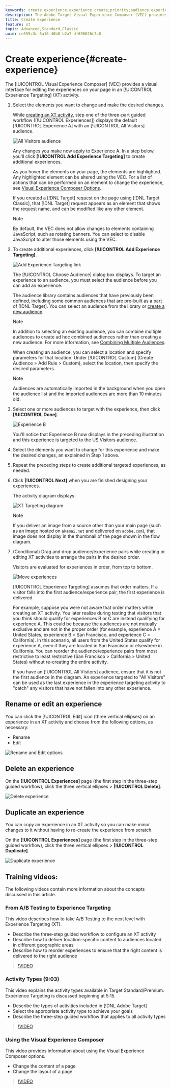 ```yaml
---
keywords: create experience;experience create;priority;audience;experience;visual experience composer
description: The Adobe Target Visual Experience Composer (VEC) provides a visual interface for editing the experiences on your page in an Experience Targeting (XT) activity.
title: Create Experience
feature: xt
topic: Advanced,Standard,Classic
uuid: ce559c3c-5a16-46b8-b2a7-df696626c7c0
---
```


# Create experience{#create-experience}

The [!UICONTROL Visual Experience Composer] (VEC) provides a visual interface for editing the experiences on your page in an [!UICONTROL Experience Targeting] (XT) activity.

1. Select the elements you want to change and make the desired changes.

   While [creating an XT activity](/help/c-activities/t-experience-target/t-xt-create/xt-create.md), step one of the three-part guided workflow ([!UICONTROL Experiences]) displays the default [!UICONTROL Experience A] with an [!UICONTROL All Visitors] audience.

   ![All Visitors audience](/help/c-activities/t-experience-target/t-xt-create/assets/all-visitors.png)

   Any changes you make now apply to Experience A. In a step below, you'll click **[!UICONTROL Add Experience Targeting]** to create additional experiences.

   As you hover the elements on your page, the elements are highlighted. Any highlighted element can be altered using the VEC. For a list of actions that can be performed on an element to change the experience, see [Visual Experience Composer Options](/help/c-experiences/c-visual-experience-composer/viztarget-options.md).

   If you created a [!DNL Target] request on the page using [!DNL Target Classic], that [!DNL Target] request appears as an element that shows the request name, and can be modified like any other element.

   >[!NOTE]
   >
   >By default, the VEC does not allow changes to elements containing JavaScript, such as rotating banners. You can select to disable JavaScript to alter those elements using the VEC.

1. To create additional experiences, click **[!UICONTROL Add Experience Targeting]**.

   ![Add Experience Targeting link](/help/c-activities/t-experience-target/t-xt-create/assets/add-experience-targeting.png)

   The [!UICONTROL Choose Audience] dialog box displays. To target an experience to an audience, you must select the audience before you can add an experience.

   The audience library contains audiences that have previously been defined, including some common audiences that are pre-built as a part of [!DNL Target]. You can select an audience from the library or [create a new audience](/help/c-target/c-audiences/audiences.md#concept_65BE870D290E412D8BBF557EEA67C271).

   >[!NOTE]
   >
   >In addition to selecting an existing audience, you can combine multiple audiences to create ad hoc combined audiences rather than creating a new audience. For more information, see [Combining Multiple Audiences](/help/c-target/combining-multiple-audiences.md#concept_A7386F1EA4394BD2AB72399C225981E5).

   When creating an audience, you can select a location and specify parameters for that location. Under [!UICONTROL Custom] (Create Audience > Add Rule > Custom), select the location, then specify the desired parameters.

   >[!NOTE]
   >
   >Audiences are automatically imported in the background when you open the audience list and the imported audiences are more than 10 minutes old.

1. Select one or more audiences to target with the experience, then click **[!UICONTROL Done]**.

   ![Experience B](/help/c-activities/t-experience-target/t-xt-create/assets/experience-b.png)

   You'll notice that Experience B now displays in the preceding illustration and this experience is targeted to the US Visitors audience.

1. Select the elements you want to change for this experience and make the desired changes, an explained in Step 1 above.

1. Repeat the preceding steps to create additional targeted experiences, as needed.

1. Click **[!UICONTROL Next]** when you are finished designing your experiences.

   The activity diagram displays:

   ![XT Targeting diagram](/help/c-activities/t-experience-target/t-xt-create/assets/xt_diagram-new.png)

   >[!NOTE]
   >
   >If you deliver an image from a source other than your main page (such as an image hosted on `akamai.net` and delivered on `adobe.com`), that image does not display in the thumbnail of the page shown in the flow diagram.

1. (Conditional) Drag and drop audience/experience pairs while creating or editing XT activities to arrange the pairs in the desired order.

   Visitors are evaluated for experiences in order, from top to bottom.

   ![Move experiences](/help/c-activities/t-experience-target/t-xt-create/assets/move_experiences-new.png)

   [!UICONTROL Experience Targeting] assumes that order matters. If a visitor falls into the first audience/experience pair, the first experience is delivered.

   For example, suppose you were not aware that order matters while creating an XT activity. You later realize during testing that visitors that you think should qualify for experiences B or C are instead qualifying for experience A. This could be because the audiences are not mutually exclusive and are not in the proper order (for example, experience A = United States, experience B = San Francisco, and experience C = California). In this scenario, all users from the United States qualify for experience A, even if they are located in San Francisco or elsewhere in California. You can reorder the audience/experience pairs from most restrictive to least restrictive (San Francisco > California > United States) without re-creating the entire activity.

   If you have an [!UICONTROL All Visitors] audience, ensure that it is not the first audience in the diagram. An experience targeted to "All Visitors" can be used as the last experience in the experience targeting activity to "catch" any visitors that have not fallen into any other experience.

## Rename or edit an experience

You can click the [!UICONTROL Edit] icon (three vertical ellipses) on an experience in an XT activity and choose from the following options, as necessary:

* Rename
* Edit

![Rename and Edit options](/help/c-activities/t-experience-target/t-xt-create/assets/experience_edit-new.png)

## Delete an experience

On the **[!UICONTROL Experiences]** page (the first step in the three-step guided workflow), click the three vertical ellipses > **[!UICONTROL Delete]**.

![Delete experience](/help/c-activities/t-experience-target/t-xt-create/assets/delete-experience.png)

## Duplicate an experience

You can copy an experience in an XT activity so you can make minor changes to it without having to re-create the experience from scratch.

On the **[!UICONTROL Experiences]** page (the first step in the three-step guided workflow), click the three vertical ellipses > **[!UICONTROL Duplicate]**.

![Duplicate experience](/help/c-activities/t-experience-target/t-xt-create/assets/duplicate_experience-new.png)

## Training videos:

The following videos contain more information about the concepts discussed in this article.

### From A/B Testing to Experience Targeting

This video describes how to take A/B Testing to the next level with Experience Targeting (XT).

* Describe the three-step guided workflow to configure an XT activity 
* Describe how to deliver location-specific content to audiences located in different geographic areas 
* Describe how to reorder experiences to ensure that the right content is delivered to the right audience

>[!VIDEO](https://video.tv.adobe.com/v/22418/)

### Activity Types (9:03)

This video explains the activity types available in Target Standard/Premium. Experience Targeting is discussed beginning at 5:15.

* Describe the types of activities included in [!DNL Adobe Target] 
* Select the appropriate activity type to achieve your goals 
* Describe the three-step guided workflow that applies to all activity types

>[!VIDEO](https://video.tv.adobe.com/v/17386)

### Using the Visual Experience Composer

This video provides information about using the Visual Experience Composer options.

* Change the content of a page 
* Change the layout of a page

>[!VIDEO](https://video.tv.adobe.com/v/17399)